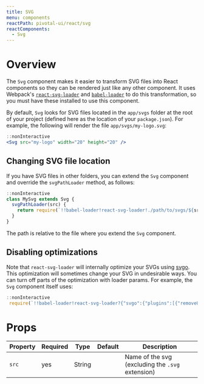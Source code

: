 ```yaml
---
title: SVG
menu: components
reactPath: pivotal-ui/react/svg
reactComponents:
  - Svg
---
```


# Overview

The `Svg` component makes it easier to transform SVG files into React components so they can be rendered just like any other component. It uses Webpack's [`react-svg-loader`](https://www.npmjs.com/package/react-svg-loader) and [`babel-loader`](https://www.npmjs.com/package/babel-loader) to do this transformation, so you must have these installed to use this component.

By default, `Svg` looks for SVG files located in the `app/svgs` folder at the root of your project
(defined here as the location of your `package.json`). For example, the following will render the file `app/svgs/my-logo.svg`:

```jsx harmony
::nonInteractive
<Svg src="my-logo" width="20" height="20" />
```

## Changing SVG file location

If you have SVG files in other folders, you can extend the `Svg` component and override the `svgPathLoader` method, as follows:

```jsx harmony
::nonInteractive
class MySvg extends Svg {
  svgPathLoader(src) {
    return require(`!!babel-loader!react-svg-loader!./path/to/svgs/${src}.svg`);
  }
}
```

The path is relative to the file where you extend the `Svg` component.

## Disabling optimizations

Note that `react-svg-loader` will internally optimize your SVGs using [svgo](https://github.com/svg/svgo).
This optimization will sometimes change your SVG in undesirable ways. You can turn off parts of the optimization with loader params. For example, the `Svg` component itself uses:

```jsx harmony
::nonInteractive
 require(`!!babel-loader!react-svg-loader?{"svgo":{"plugins":[{"removeUnknownsAndDefaults":false},{"cleanupNumericValues":false},{"removeUselessStrokeAndFill":false}]}}!../../../../app/svgs/${src}.svg`);
```

# Props

Property | Required | Type | Default | Description
---------|----------|------|---------|------------
`src`    | yes | String | | Name of the svg (excluding the `.svg` extension)